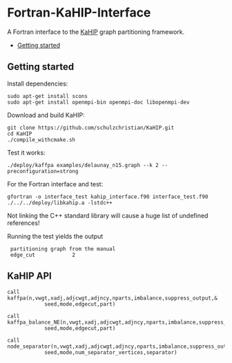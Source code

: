 # Fortran-KaHIP-Interface

A Fortran interface to the [KaHIP](http://algo2.iti.kit.edu/documents/kahip/index.html) graph partitioning framework.

* [Getting started](#getting-started)

## Getting started

Install dependencies:
```
sudo apt-get install scons
sudo apt-get install openmpi-bin openmpi-doc libopenmpi-dev
```

Download and build KaHIP:
```
git clone https://github.com/schulzchristian/KaHIP.git
cd KaHIP
./compile_withcmake.sh
```

Test it works:
```
./deploy/kaffpa examples/delaunay_n15.graph --k 2 --preconfiguration=strong
```

For the Fortran interface and test:
```
gfortran -o interface_test kahip_interface.f90 interface_test.f90 ./../../deploy/libkahip.a -lstdc++
```
Not linking the C++ standard library will cause a huge list of undefined references!

Running the test yields the output
```
 partitioning graph from the manual
 edge_cut            2
```

## KaHIP API

```Fortran
call kaffpa(n,vwgt,xadj,adjcwgt,adjncy,nparts,imbalance,suppress_output,&
            seed,mode,edgecut,part)

call kaffpa_balance_NE(n,vwgt,xadj,adjcwgt,adjncy,nparts,imbalance,suppress_output,&
            seed,mode,edgecut,part)

call node_separator(n,vwgt,xadj,adjcwgt,adjncy,nparts,imbalance,suppress_output,&
            seed,mode,num_separator_vertices,separator)
```